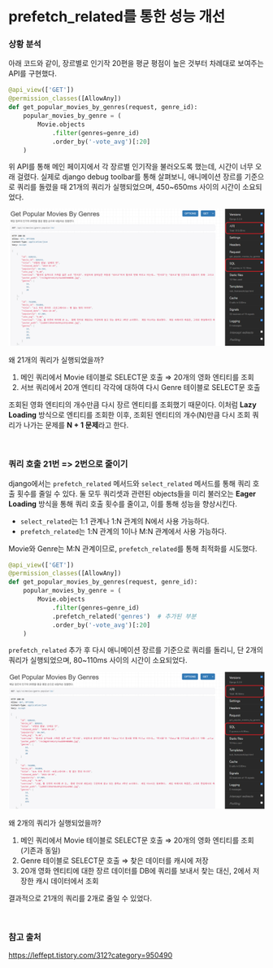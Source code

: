 # prefetch_related를 통한 성능 개선

### 상황 분석

아래 코드와 같이, 장르별로 인기작 20편을 평균 평점이 높은 것부터 차례대로 보여주는 API를 구현했다. 

```python
@api_view(['GET'])
@permission_classes([AllowAny])
def get_popular_movies_by_genres(request, genre_id):
    popular_movies_by_genre = (
        Movie.objects
            .filter(genres=genre_id)
            .order_by('-vote_avg')[:20]
    )
```

위 API를 통해 메인 페이지에서 각 장르별 인기작을 불러오도록 했는데, 시간이 너무 오래 걸렸다. 실제로 django debug toolbar를 통해 살펴보니, 애니메이션 장르를 기준으로 쿼리를 돌렸을 때 21개의 쿼리가 실행되었으며, 450~650ms 사이의 시간이 소요되었다. 

![](mollbar.assets/before.png)

왜 21개의 쿼리가 실행되었을까?

1. 메인 쿼리에서 Movie 테이블로 SELECT문 호출 ⇒  20개의 영화 엔티티를 조회
2. 서브 쿼리에서 20개 엔티티 각각에 대하여 다시 Genre 테이블로 SELECT문 호출

조회된 영화 엔티티의 개수만큼 다시 장르 엔티티를 조회했기 때문이다. 이처럼 **Lazy Loading** 방식으로 엔티티를 조회한 이후, 조회된 엔티티의 개수(N)만큼 다시 조회 쿼리가 나가는 문제를 **N + 1 문제**라고 한다.

<br>

### 쿼리 호출 21번 => 2번으로 줄이기

django에서는  `prefetch_related` 메서드와 `select_related` 메서드를 통해 쿼리 호출 횟수를 줄일 수 있다. 둘 모두 쿼리셋과 관련된 objects들을 미리 불러오는 **Eager Loading** 방식을 통해 쿼리 호출 횟수를 줄이고, 이를 통해 성능을 향상시킨다.

- `select_related`는 1:1 관계나 1:N 관계의 N에서 사용 가능하다.
- `prefetch_related`는 1:N 관계의 1이나 M:N 관계에서 사용 가능하다.

Movie와 Genre는 M:N 관계이므로, `prefetch_related`를 통해 최적화를 시도했다.

```python
@api_view(['GET'])
@permission_classes([AllowAny])
def get_popular_movies_by_genres(request, genre_id):
    popular_movies_by_genre = (
        Movie.objects
            .filter(genres=genre_id)
        	.prefetch_related('genres')  # 추가된 부분
            .order_by('-vote_avg')[:20]
    )
```

`prefetch_related` 추가 후  다시 애니메이션 장르를 기준으로 쿼리를 돌리니, 단 2개의 쿼리가 실행되었으며, 80~110ms 사이의 시간이 소요되었다.

![](mollbar.assets/after.png)

왜 2개의 쿼리가 실행되었을까?

1. 메인 쿼리에서 Movie 테이블로 SELECT문 호출 ⇒  20개의 영화 엔티티를 조회 (기존과 동일)
2. Genre 테이블로 SELECT문 호출 ⇒ 찾은 데이터를 캐시에 저장
3. 20개 영화 엔티티에 대한 장르 데이터를 DB에 쿼리를 보내서 찾는 대신, 2에서 저장한 캐시 데이터에서 조회



결과적으로 21개의 쿼리를 2개로 줄일 수 있었다.

<br>


### 참고 출처

https://leffept.tistory.com/312?category=950490